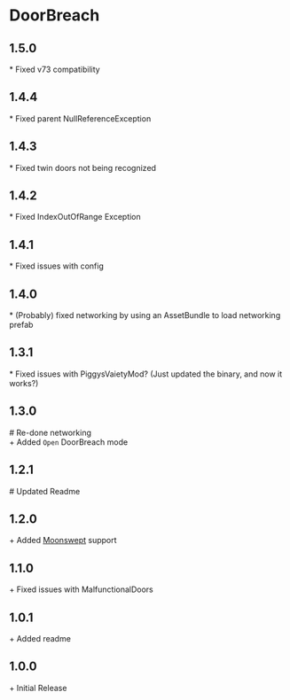 # DoorBreach

## 1.5.0

\* Fixed v73 compatibility<br>

## 1.4.4

\* Fixed parent NullReferenceException<br>

## 1.4.3

\* Fixed twin doors not being recognized<br>

## 1.4.2

\* Fixed IndexOutOfRange Exception<br>

## 1.4.1

\* Fixed issues with config<br>

## 1.4.0

\* (Probably) fixed networking by using an AssetBundle to load networking prefab

## 1.3.1

\* Fixed issues with PiggysVaietyMod? (Just updated the binary, and now it works?)

## 1.3.0

\# Re-done networking<br>
\+ Added `Open` DoorBreach mode<br>

## 1.2.1

\# Updated Readme<br>

## 1.2.0

\+ Added [Moonswept](https://thunderstore.io/c/lethal-company/p/MoonsweptTeam/Moonswept/) support<br>

## 1.1.0

\+ Fixed issues with MalfunctionalDoors<br>

## 1.0.1

\+ Added readme<br>

## 1.0.0

\+ Initial Release<br>
